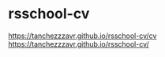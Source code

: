 # rsschool-cv
https://tanchezzzavr.github.io/rsschool-cv/cv
https://tanchezzzavr.github.io/rsschool-cv/

